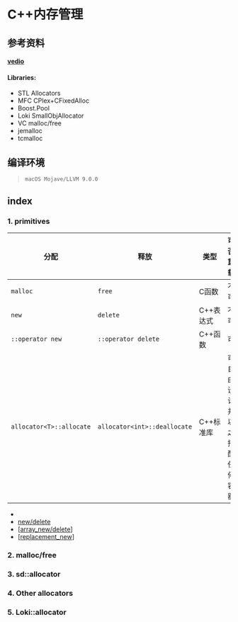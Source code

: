 # C++内存管理

## 参考资料

#### **[vedio](https://www.bilibili.com/video/BV1Kb411B7N8?from=search&seid=2095136970590855889)**

#### **Libraries:**

* STL Allocators
* MFC CPlex+CFixedAlloc
* Boost.Pool
* Loki SmallObjAllocator
* VC malloc/free
* jemalloc
* tcmalloc



## 编译环境

> `macOS Mojave/LLVM 9.0.0`

## index

### 1. primitives

| 分配                     | 释放                         | 类型      | 可否重载                     |
| ------------------------ | ---------------------------- | --------- | ---------------------------- |
| `malloc`                 | `free`                       | C函数     | 不可                         |
| `new`                    | `delete`                     | C++表达式 | 不可                         |
| `::operator new`         | `::operator delete`          | C++函数   | 可                           |
| `allocator<T>::allocate` | `allocator<int>::deallocate` | C++标准库 | 可自由设计并以之搭配任何容器 |

* [](../src/MemoryManagement/0primitives_index.cpp)
* [new/delete](../src/MemoryManagement/1primitives_new_delete.cpp)
* [[array_new/delete](../src/MemoryManagement/2primitives_array_new_delete.cpp)]
* [[replacement_new](../src/MemoryManagement/3primitives_replacement_new.cpp)]



 

### 2. malloc/free





### 3. sd::allocator





### 4. Other allocators

 



### 5. Loki::allocator





